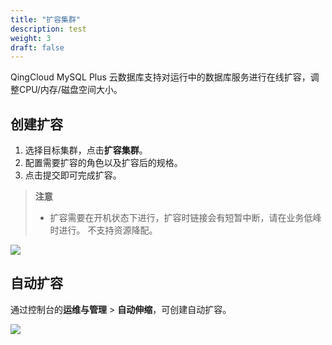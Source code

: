 ```yaml
---
title: "扩容集群"
description: test
weight: 3
draft: false
---
```



QingCloud MySQL Plus 云数据库支持对运行中的数据库服务进行在线扩容，调整CPU/内存/磁盘空间大小。

## 创建扩容

1. 选择目标集群，点击**扩容集群**。
2. 配置需要扩容的角色以及扩容后的规格。
3. 点击提交即可完成扩容。
   
> **注意**
> - 扩容需要在开机状态下进行，扩容时链接会有短暂中断，请在业务低峰时进行。
> 不支持资源降配。

![](../../_images/scale.png)

## 自动扩容

通过控制台的**运维与管理** > **自动伸缩**，可创建自动扩容。

![](../../_images/auto_scale.png)
